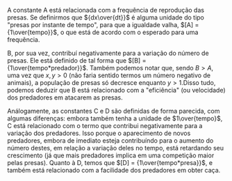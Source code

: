 A constante A está relacionada com a frequência de reprodução das presas. Se definirmos que ${dx\over{dt}}$ é alguma unidade do tipo "presas por instante de tempo", para que a igualdade valha, $[A] = {1\over{tempo}}$, o que está de acordo com o esperado para uma frequência.

B, por sua vez, contribuí negativamente para a variação do número de presas. Ele está definido de tal forma que $[B] = {1\over{tempo*predador}}$. Também podemos notar que, sendo $B > A$, uma vez que $x, y > 0$ (não faria sentido termos um número negativo de animais), a população de presas só decresce enquanto $y > 1$.Disso tudo, podemos deduzir que B está relacionado com a "eficiência" (ou velocidade) dos predadores em atacarem as presas.

Análogamente, as constantes C e D são definidas de forma parecida, com algumas diferenças: embora também tenha a unidade de $1\over{tempo}$, C está relacionado com o termo que contribui negativamente para a variação dos predadores. Isso porque o aparecimento de novos predadores, embora de imediato esteja contribuíndo para o aumento do número destes, em relação a variação deles no tempo, está retardando seu crescimento (já que mais predadores implica em uma competição maior pelas presas).
Quanto à D, temos que $[D] = {1\over{tempo*presa}}$, e também está relacionado com a facilidade dos predadores em obter caça.
